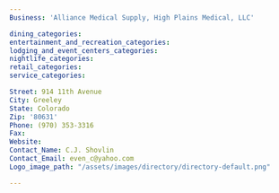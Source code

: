 ```yaml
---
Business: 'Alliance Medical Supply, High Plains Medical, LLC'

dining_categories:
entertainment_and_recreation_categories:
lodging_and_event_centers_categories:
nightlife_categories:
retail_categories:
service_categories:

Street: 914 11th Avenue
City: Greeley
State: Colorado
Zip: '80631'
Phone: (970) 353-3316
Fax:
Website:
Contact_Name: C.J. Shovlin
Contact_Email: even_c@yahoo.com
Logo_image_path: "/assets/images/directory/directory-default.png"

---
```



